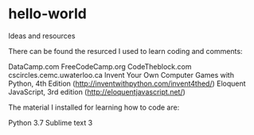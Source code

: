 # hello-world
Ideas and resources

There can be found the resurced I used to learn coding and comments:

DataCamp.com
FreeCodeCamp.org
CodeTheblock.com
cscircles.cemc.uwaterloo.ca
Invent Your Own Computer Games with Python, 4th Edition (http://inventwithpython.com/invent4thed/)
Eloquent JavaScript, 3rd edition (http://eloquentjavascript.net/)

The material I installed for learning how to code are:

Python 3.7
Sublime text 3
